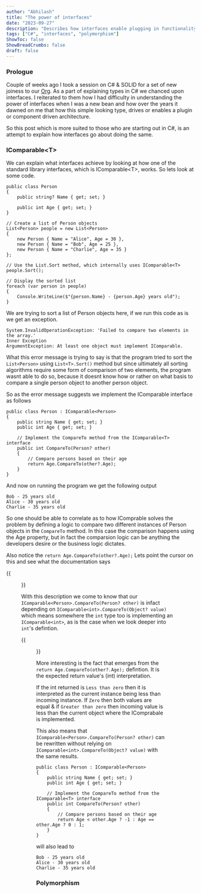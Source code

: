 ```yaml
---
author: "Abhilash"
title: "The power of interfaces"
date: "2023-09-27"
description: "Describes how interfaces enable plugging in functionality dynamically aka runtime polymorphism"
tags: ["C#", "interfaces", "polymorphism"]
ShowToc: false
ShowBreadCrumbs: false
draft: false
---
```


### Prologue
Couple of weeks ago I took a session on C# & SOLID for a set of new joiness to our [Org](https://carestack.com/). As a part of explaining types in C# we chanced upon interfaces. I reiterated to them how I had difficulty in understanding the power of interfaces when I was a new bean and how over the years it dawned on me that how this simple looking type, drives or enables a plugin or component driven architecture. 

So this post which is more suited to those who are starting out in C#, is an attempt to explain how interfaces go about doing the same.

### IComparable\<T\>
We can explain what interfaces achieve by looking at how one of the standard library interfaces, which is IComparable\<T\>, works.
So lets look at some code.

```
public class Person
{
    public string? Name { get; set; }

    public int Age { get; set; }
}
```
```
// Create a list of Person objects
List<Person> people = new List<Person>
{
    new Person { Name = "Alice", Age = 30 },
    new Person { Name = "Bob", Age = 25 },
    new Person { Name = "Charlie", Age = 35 }
};

// Use the List.Sort method, which internally uses IComparable<T>
people.Sort();

// Display the sorted list
foreach (var person in people)
{
    Console.WriteLine($"{person.Name} - {person.Age} years old");
}
```

We are trying to sort a list of Person objects here, if we run this code as is we get an exception.

```
System.InvalidOperationException: 'Failed to compare two elements in the array.'
Inner Exception
ArgumentException: At least one object must implement IComparable.
```

What this error message is trying to say is that the program tried to sort the `List<Person>` using `List<T>.Sort()` method but since ultimately all sorting algorithms require some form of comparison of two elements, the program wasnt able to do so, because it doesnt know how or rather on what basis to compare a single person object to another person object.

So as the error message suggests we implement the IComparable interface as follows
```
public class Person : IComparable<Person>
{
    public string Name { get; set; }
    public int Age { get; set; }

    // Implement the CompareTo method from the IComparable<T> interface
    public int CompareTo(Person? other)
    {
        // Compare persons based on their age
        return Age.CompareTo(other?.Age);
    }
}
```

And now on running the program we get the following output

```
Bob - 25 years old
Alice - 30 years old
Charlie - 35 years old
```

So one should be able to correlate as to how IComprable solves the problem by defining a logic to compare two different instances of Person objects in the `CompareTo` method. In this case the comparison happens using the Age property, but in fact the comparsion logic can be anything the developers desire or the business logic dictates.

Also notice the `return Age.CompareTo(other?.Age);` Lets point the cursor on this and see what the documentation says

{{<figure src="images/CompareToIntDef.png" >}}

With this description we come to know that our `IComparable<Person>.CompareTo(Person? other)` is infact depending on `IComparable<int>.CompareTo(Object? value)` which means somewhere the `int` type too is implementing an `IComparable<int>`, as is the case when we look deeper into `int`'s defintion.

{{<figure src="images/CompareToIntImpl.png" >}}

More interesting is the fact that emerges from the `return Age.CompareTo(other?.Age);` defintion. It is the expected return value's (int) interpretation. 

If the int returned is `Less than zero` then it is interpreted as the current instance being less than incoming instance. If `Zero` then both values are equal & if `Greater than zero` then incoming value is less than the current object where the IComprabale is implemented.

This also means that `IComparable<Person>.CompareTo(Person? other)` can be rewritten without relying on `IComparable<int>.CompareTo(Object? value)` with the same results.

```
public class Person : IComparable<Person>
{
    public string Name { get; set; }
    public int Age { get; set; }

    // Implement the CompareTo method from the IComparable<T> interface
    public int CompareTo(Person? other)
    {
        // Compare persons based on their age
        return Age < other.Age ? -1 : Age == other.Age ? 0 : 1;
    }
}
```

will also lead to

```
Bob - 25 years old
Alice - 30 years old
Charlie - 35 years old
```

### Polymorphism
